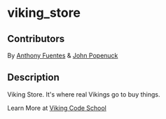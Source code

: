 viking_store
============

## Contributors

By [Anthony Fuentes](https://github.com/anthonyfuentes) & [John
Popenuck](https://github.com/popenuj)

## Description

Viking Store. It's where real Vikings go to buy things.

Learn More at [ Viking Code School ](https://www.vikingcodeschool.com/)

